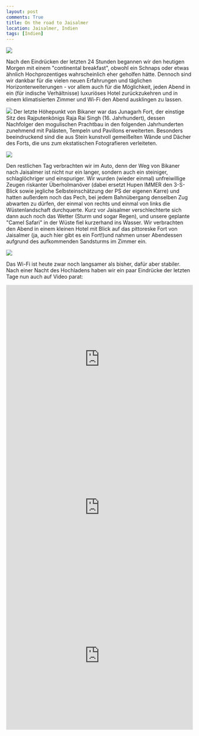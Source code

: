 ```yaml
---
layout: post
comments: True
title: On the road to Jaisalmer
location: Jaisalmer, Indien
tags: [Indien]
---
```

<p>
<a href='http://whataboutas.data.s3.amazonaws.com/images/2015-04-11-on-the-road-to-jaisalmer/DSC_0819_korr.jpg' data-lightbox='Post' title='Goldener Raum im Junagarh Fort'
><img class='img-wide' src='http://whataboutas.data.s3.amazonaws.com/images/2015-04-11-on-the-road-to-jaisalmer/previews/DSC_0819_korr.jpg' /></a>
</p>
<p>
Nach den Eindrücken der letzten 24 Stunden begannen wir den heutigen Morgen mit einem "continental breakfast", obwohl ein Schnaps oder etwas ähnlich Hochprozentiges wahrscheinlich eher geholfen hätte. Dennoch sind wir dankbar für die vielen neuen Erfahrungen und täglichen Horizonterweiterungen - vor allem auch für die Möglichkeit, jeden Abend in ein (für indische Verhältnisse) luxuriöses Hotel zurückzukehren und in einem klimatisierten Zimmer und Wi-Fi den Abend ausklingen zu lassen.
</p>
<!--more-->
<p>
<a href='http://whataboutas.data.s3.amazonaws.com/images/2015-04-11-on-the-road-to-jaisalmer/DSC_0824.JPG' class='imageslink' data-lightbox='Post' title='Im Fort'
><img class='rechts' src='http://whataboutas.data.s3.amazonaws.com/images/2015-04-11-on-the-road-to-jaisalmer/thumbs/DSC_0824.JPG' /></a>
Der letzte Höhepunkt von Bikaner war das Junagarh Fort, der einstige Sitz des Rajputenkönigs Raja Rai Singh (16. Jahrhundert), dessen Nachfolger den mogulischen Prachtbau in den folgenden Jahrhunderten zunehmend mit Palästen, Tempeln und Pavillons erweiterten. Besonders beeindruckend sind die aus Stein kunstvoll gemeißelten Wände und Dächer des Forts, die uns zum ekstatischen Fotografieren verleiteten.
</p>
<p>
<a href='http://whataboutas.data.s3.amazonaws.com/images/2015-04-11-on-the-road-to-jaisalmer/DSC_0897.JPG' data-lightbox='Post' title='Eingangstor zum Junagarh Fort'
><img class='img-wide' src='http://whataboutas.data.s3.amazonaws.com/images/2015-04-11-on-the-road-to-jaisalmer/DSC_0897.JPG' /></a>
</p>
<p>
Den restlichen Tag verbrachten wir im Auto, denn der Weg von Bikaner nach Jaisalmer ist nicht nur ein langer, sondern auch ein steiniger, schlaglöchriger und einspuriger. Wir wurden (wieder einmal) unfreiwillige Zeugen riskanter Überholmanöver (dabei ersetzt Hupen IMMER den 3-S-Blick sowie jegliche Selbsteinschätzung der PS der eigenen Karre) und hatten außerdem noch das Pech, bei jedem Bahnübergang denselben Zug abwarten zu dürfen, der einmal von rechts und einmal von links die Wüstenlandschaft durchquerte. Kurz vor Jaisalmer verschlechterte sich dann auch noch das Wetter (Sturm und sogar Regen), und unsere geplante "Camel Safari" in der Wüste fiel kurzerhand ins Wasser. Wir verbrachten den Abend in einem kleinen Hotel mit Blick auf das pittoreske Fort von Jaisalmer (ja, auch hier gibt es ein Fort!)und nahmen unser Abendessen aufgrund des aufkommenden Sandsturms im Zimmer ein.
<p>
<a href='http://whataboutas.data.s3.amazonaws.com/images/2015-04-11-on-the-road-to-jaisalmer/DSC_0922.JPG' data-lightbox='Post' title='Typisch Kamel...'
><img class='img-wide' src='http://whataboutas.data.s3.amazonaws.com/images/2015-04-11-on-the-road-to-jaisalmer/DSC_0922.JPG' /></a>
</p>
Das Wi-Fi ist heute zwar noch langsamer als bisher, dafür aber stabiler. Nach einer Nacht des Hochladens haben wir ein paar Eindrücke der letzten Tage nun auch auf Video parat:
</p>
<div>
<iframe width="100%" height="400" src="https://www.youtube.com/embed/ycad7F4QMew" frameborder="0" allowfullscreen></iframe>
<iframe width="100%" height="400" src="https://www.youtube.com/embed/z-QzqIFOONI" frameborder="0" allowfullscreen></iframe>
<iframe width="100%" height="400" src="https://www.youtube.com/embed/z__ye-xG8RA" frameborder="0" allowfullscreen></iframe>
</div>